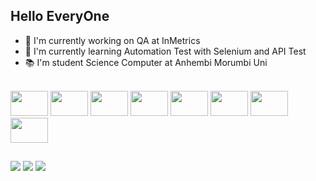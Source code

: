 ## Hello EveryOne 

- 💼 I'm currently working on QA at InMetrics 
- 📖 I'm currently learning Automation Test with Selenium and API Test
- 📚 I'm student Science Computer at Anhembi Morumbi Uni



  
 <div style="display: inline_block"><br>
    <img src="https://cdn.jsdelivr.net/gh/devicons/devicon/icons/c/c-original.svg" height="40"width="60">
    <img src="https://cdn.jsdelivr.net/gh/devicons/devicon/icons/java/java-original.svg" height="40"width="60">
    <img src="https://cdn.jsdelivr.net/gh/devicons/devicon/icons/selenium/selenium-original.svg" height="40"width="60">
    <img src="https://cdn.jsdelivr.net/gh/devicons/devicon/icons/microsoftsqlserver/microsoftsqlserver-plain-wordmark.svg" height="40"width="60"> 
    <img src="https://cdn.jsdelivr.net/gh/devicons/devicon/icons/git/git-original.svg" height="40"width="60">
    <img src="https://cdn.jsdelivr.net/gh/devicons/devicon/icons/github/github-original.svg" height="40"width="60">
    <img src="https://cdn.jsdelivr.net/gh/devicons/devicon/icons/jenkins/jenkins-original.svg" height="40"width="60">
    <img src="https://cdn.jsdelivr.net/gh/devicons/devicon/icons/intellij/intellij-plain.svg" height="40"width="60">
</div>

  
 ##
  
  <div> 
    <a href="https://www.linkedin.com/in/pablo-zalem-vila%C3%A7a-8620b0138/" target="_blank"><img src="https://img.shields.io/badge/-LinkedIn-%230077B5?style=for-the-badge&logo=linkedin&logoColor=white" target="_blank"></a> 
    <a href="https://www.facebook.com/pabloow.vilaca/" target="_blank"><img src="https://img.shields.io/badge/Facebook-1877F2?style=for-the-badge&logo=facebook&logoColor=white" target="_blank"></a> 
    <a href="https://www.instagram.com/zalempablo/" target="_blank"><img src="https://img.shields.io/badge/Instagram-E4405F?style=for-the-badge&logo=instagram&logoColor=white" target="_blank"></a> 
    
 
</div>
